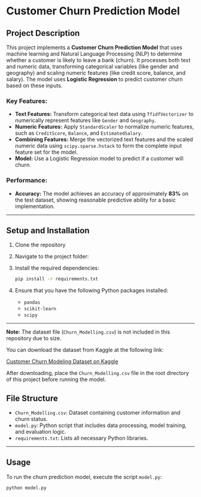 # Customer Churn Prediction Model

## Project Description

This project implements a **Customer Churn Prediction Model** that uses machine learning and Natural Language Processing (NLP) to determine whether a customer is likely to leave a bank (churn). It processes both text and numeric data, transforming categorical variables (like gender and geography) and scaling numeric features (like credit score, balance, and salary). The model uses **Logistic Regression** to predict customer churn based on these inputs.

### Key Features:
- **Text Features:** Transform categorical text data using `TfidfVectorizer` to numerically represent features like `Gender` and `Geography`.
- **Numeric Features:** Apply `StandardScaler` to normalize numeric features, such as `CreditScore`, `Balance`, and `EstimatedSalary`.
- **Combining Features:** Merge the vectorized text features and the scaled numeric data using `scipy.sparse.hstack` to form the complete input feature set for the model.
- **Model:** Use a Logistic Regression model to predict if a customer will churn.

### Performance:
- **Accuracy:** The model achieves an accuracy of approximately **83%** on the test dataset, showing reasonable predictive ability for a basic implementation.

---

## Setup and Installation

1. Clone the repository

2. Navigate to the project folder:

3. Install the required dependencies:

    ```bash
    pip install -r requirements.txt
    ```

4. Ensure that you have the following Python packages installed:
    - `pandas`
    - `scikit-learn`
    - `scipy`

---
**Note:** The dataset file (`Churn_Modelling.csv`) is not included in this repository due to size.

You can download the dataset from Kaggle at the following link:

[Customer Churn Modeling Dataset on Kaggle](https://www.kaggle.com/shubhendra7/customer-churn-prediction)

After downloading, place the `Churn_Modelling.csv` file in the root directory of this project before running the model.

## File Structure

- `Churn_Modelling.csv`: Dataset containing customer information and churn status.
- `model.py`: Python script that includes data processing, model training, and evaluation logic.
- `requirements.txt`: Lists all necessary Python libraries.

---

## Usage

To run the churn prediction model, execute the script `model.py`:

```bash
python model.py
